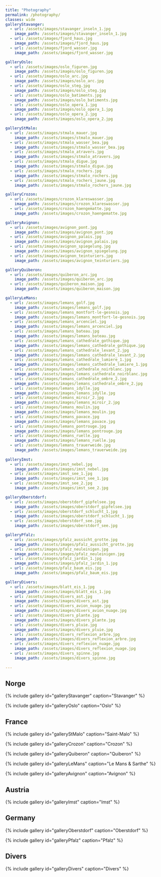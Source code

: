 ```yaml
---
title: "Photography"
permalink: /photography/
classes: wide
galleryStavanger:
  - url: /assets/images/stavanger_inseln_1.jpg
    image_path: /assets/images/stavanger_inseln_1.jpg  
  - url: /assets/images/fjord_haus.jpg
    image_path: /assets/images/fjord_haus.jpg
  - url: /assets/images/fjord_wasser.jpg
    image_path: /assets/images/fjord_wasser.jpg

galleryOslo:   
  - url: /assets/images/oslo_figuren.jpg
    image_path: /assets/images/oslo_figuren.jpg
  - url: /assets/images/oslo_arc.jpg
    image_path: /assets/images/oslo_arc.jpg
  - url: /assets/images/oslo_steg.jpg
    image_path: /assets/images/oslo_steg.jpg
  - url: /assets/images/oslo_batiments.jpg
    image_path: /assets/images/oslo_batiments.jpg
  - url: /assets/images/oslo_opera_1.jpg
    image_path: /assets/images/oslo_opera_1.jpg
  - url: /assets/images/oslo_opera_2.jpg
    image_path: /assets/images/oslo_opera_2.jpg  

galleryStMalo:
  - url: /assets/images/stmalo_mauer.jpg
    image_path: /assets/images/stmalo_mauer.jpg
  - url: /assets/images/stmalo_wasser_bea.jpg
    image_path: /assets/images/stmalo_wasser_bea.jpg
  - url: /assets/images/stmalo_atravers.jpg
    image_path: /assets/images/stmalo_atravers.jpg
  - url: /assets/images/stmalo_digue.jpg
    image_path: /assets/images/stmalo_digue.jpg
  - url: /assets/images/stmalo_rochers.jpg
    image_path: /assets/images/stmalo_rochers.jpg
  - url: /assets/images/stmalo_rochers_jaune.jpg
    image_path: /assets/images/stmalo_rochers_jaune.jpg   

galleryCrozon: 
  - url: /assets/images/crozon_klareswasser.jpg
    image_path: /assets/images/crozon_klareswasser.jpg
  - url: /assets/images/crozon_haengematte.jpg
    image_path: /assets/images/crozon_haengematte.jpg

galleryAvignon:
  - url: /assets/images/avignon_pont.jpg
    image_path: /assets/images/avignon_pont.jpg
  - url: /assets/images/avignon_palais.jpg
    image_path: /assets/images/avignon_palais.jpg
  - url: /assets/images/avignon_spiegelung.jpg
    image_path: /assets/images/avignon_spiegelung.jpg
  - url: /assets/images/avignon_teinturiers.jpg
    image_path: /assets/images/avignon_teinturiers.jpg

galleryQuiberon:
  - url: /assets/images/quiberon_arc.jpg
    image_path: /assets/images/quiberon_arc.jpg
  - url: /assets/images/quiberon_maison.jpg
    image_path: /assets/images/quiberon_maison.jpg

galleryLeMans:
  - url: /assets/images/lemans_golf.jpg
    image_path: /assets/images/lemans_golf.jpg
  - url: /assets/images/lemans_montfort-le-gesnois.jpg
    image_path: /assets/images/lemans_montfort-le-gesnois.jpg
  - url: /assets/images/lemans_arcenciel.jpg
    image_path: /assets/images/lemans_arcenciel.jpg
  - url: /assets/images/lemans_bateau.jpg
    image_path: /assets/images/lemans_bateau.jpg
  - url: /assets/images/lemans_cathedrale_gothique.jpg
    image_path: /assets/images/lemans_cathedrale_gothique.jpg
  - url: /assets/images/lemans_cathedrale_levant_2.jpg
    image_path: /assets/images/lemans_cathedrale_levant_2.jpg
  - url: /assets/images/lemans_cathedrale_lumiere_1.jpg
    image_path: /assets/images/lemans_cathedrale_lumiere_1.jpg   
  - url: /assets/images/lemans_cathedrale_noirblanc.jpg
    image_path: /assets/images/lemans_cathedrale_noirblanc.jpg
  - url: /assets/images/lemans_cathedrale_ombre_2.jpg
    image_path: /assets/images/lemans_cathedrale_ombre_2.jpg 
  - url: /assets/images/lemans_idylle.jpg
    image_path: /assets/images/lemans_idylle.jpg
  - url: /assets/images/lemans_miroir_2.jpg
    image_path: /assets/images/lemans_miroir_2.jpg
  - url: /assets/images/lemans_moulin.jpg
    image_path: /assets/images/lemans_moulin.jpg
  - url: /assets/images/lemans_pavace.jpg
    image_path: /assets/images/lemans_pavace.jpg
  - url: /assets/images/lemans_pontrouge.jpg
    image_path: /assets/images/lemans_pontrouge.jpg
  - url: /assets/images/lemans_ruelle.jpg
    image_path: /assets/images/lemans_ruelle.jpg
  - url: /assets/images/lemans_trauerweide.jpg
    image_path: /assets/images/lemans_trauerweide.jpg  
    
galleryImst:
  - url: /assets/images/imst_nebel.jpg
    image_path: /assets/images/imst_nebel.jpg
  - url: /assets/images/imst_see_1.jpg
    image_path: /assets/images/imst_see_1.jpg
  - url: /assets/images/imst_see_2.jpg
    image_path: /assets/images/imst_see_2.jpg

galleryOberstdorf:
  - url: /assets/images/oberstdorf_gipfelsee.jpg
    image_path: /assets/images/oberstdorf_gipfelsee.jpg
  - url: /assets/images/oberstdorf_schlucht_1.jpg
    image_path: /assets/images/oberstdorf_schlucht_1.jpg
  - url: /assets/images/oberstdorf_see.jpg
    image_path: /assets/images/oberstdorf_see.jpg 

galleryPfalz:
  - url: /assets/images/pfalz_aussicht_grotte.jpg
    image_path: /assets/images/pfalz_aussicht_grotte.jpg
  - url: /assets/images/pfalz_neuleinigen.jpg
    image_path: /assets/images/pfalz_neuleinigen.jpg
  - url: /assets/images/pfalz_jardin_1.jpg
    image_path: /assets/images/pfalz_jardin_1.jpg
  - url: /assets/images/pfalz_baum_eis.jpg
    image_path: /assets/images/pfalz_baum_eis.jpg

galleryDivers:
  - url: /assets/images/blatt_eis_1.jpg
    image_path: /assets/images/blatt_eis_1.jpg  
  - url: /assets/images/divers_ast.jpg
    image_path: /assets/images/divers_ast.jpg
  - url: /assets/images/divers_avion_nuage.jpg
    image_path: /assets/images/divers_avion_nuage.jpg
  - url: /assets/images/divers_plante.jpg
    image_path: /assets/images/divers_plante.jpg
  - url: /assets/images/divers_pluie.jpg
    image_path: /assets/images/divers_pluie.jpg
  - url: /assets/images/divers_reflexion_arbre.jpg
    image_path: /assets/images/divers_reflexion_arbre.jpg
  - url: /assets/images/divers_reflexion_nuage.jpg
    image_path: /assets/images/divers_reflexion_nuage.jpg
  - url: /assets/images/divers_spinne.jpg
    image_path: /assets/images/divers_spinne.jpg
  
---
```

## Norge

{% include gallery id="galleryStavanger" caption="Stavanger" %}

{% include gallery id="galleryOslo" caption="Oslo" %}

## France

{% include gallery id="galleryStMalo" caption="Saint-Malo" %}

{% include gallery id="galleryCrozon" caption="Crozon" %}

{% include gallery id="galleryQuiberon" caption="Quiberon" %}

{% include gallery id="galleryLeMans" caption="Le Mans & Sarthe" %}

{% include gallery id="galleryAvignon" caption="Avignon" %}

## Austria

{% include gallery id="galleryImst" caption="Imst" %}

## Germany

{% include gallery id="galleryOberstdorf" caption="Oberstdorf" %}

{% include gallery id="galleryPfalz" caption="Pfalz" %}

## Divers

{% include gallery id="galleryDivers" caption="Divers" %}

<!-- https://mmistakes.github.io/minimal-mistakes/post%20formats/post-gallery/ -->
